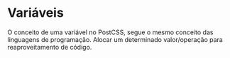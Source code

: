 # Variáveis
O conceito de uma variável no PostCSS, segue o mesmo conceito das linguagens de programação. Alocar um determinado valor/operação para reaproveitamento de código.
